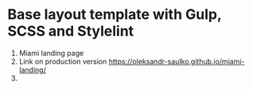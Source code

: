 # Base layout template with Gulp, SCSS and Stylelint
1. Miami landing page
2. Link on production version https://oleksandr-saulko.github.io/miami-landing/
3.
